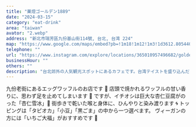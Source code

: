 ```yaml
---
title: "菓燈ゴールデン1889"
date: "2024-03-15"
category: "eat-drink"
area: "taiwan"
avator: "2.webp"
address: "新北市瑞芳區九份基山街114號, 台北, 台湾 224"
map: "https://www.google.com/maps/embed?pb=!1m18!1m12!1m3!1d3612.805440421292!2d121.84127321023449!3d25.108446535198386!2m3!1f0!2f0!3f0!3m2!1i1024!2i768!4f13.1!3m3!1m2!1s0x345d4563289a8c9b%3A0x4db15cdb8eacdd97!2z6I-T54GvIEdvbGRlbiAxODg5!5e0!3m2!1sja!2sjp!4v1710571720480!5m2!1sja!2sjp"
telephone: ""
url: "https://www.instagram.com/explore/locations/365010957496682/golden1889/"
businessHour: ""
others: ""
description: "台北郊外の人気観光スポットにあるカフェです。台湾テイストを盛り込んだクレープや、流行りの創作かき氷が頂けます。"
---
```


九份老街にあるエッグワッフルのお店です 🥚
店頭で焼かれるワッフルの甘い香りに、思わず足を止めてしまいます 🧇
ですが、イチオシは巨大な杏仁豆腐がのった「杏仁雪冰」🍧
街歩きで乾いた喉と身体に、ひんやりと染み渡ります 🌀
トッピングは「タピオカ」「小豆」「黒ごま」の中から一つ選べます。
ヴィーガンの方には「いちご大福」がおすすめです 🍓
